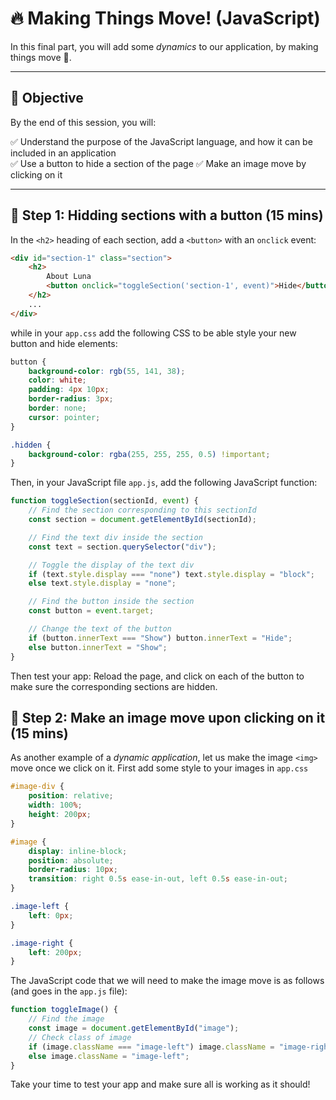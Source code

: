 # 🔥 Making Things Move! (JavaScript)

In this final part, you will add some _dynamics_ to our application, by making things move 🕺.

---

## 🎯 **Objective**

By the end of this session, you will:

✅ Understand the purpose of the JavaScript language, and how it can be included in an application  
✅ Use a button to hide a section of the page
✅ Make an image move by clicking on it

---

## 📱 **Step 1: Hidding sections with a button (15 mins)**

In the `<h2>` heading of each section, add a `<button>` with an `onclick` event:

```html
<div id="section-1" class="section">
    <h2>
        About Luna
        <button onclick="toggleSection('section-1', event)">Hide</button>
    </h2>
    ...
</div>
```

while in your `app.css` add the following CSS to be able style your new button and hide elements:

```css
button {
    background-color: rgb(55, 141, 38);
    color: white;
    padding: 4px 10px;
    border-radius: 3px;
    border: none;
    cursor: pointer;
}

.hidden {
    background-color: rgba(255, 255, 255, 0.5) !important;
}
```

Then, in your JavaScript file `app.js`, add the following JavaScript function:

```js
function toggleSection(sectionId, event) {
    // Find the section corresponding to this sectionId
    const section = document.getElementById(sectionId);

    // Find the text div inside the section
    const text = section.querySelector("div");

    // Toggle the display of the text div
    if (text.style.display === "none") text.style.display = "block";
    else text.style.display = "none";

    // Find the button inside the section
    const button = event.target;

    // Change the text of the button
    if (button.innerText === "Show") button.innerText = "Hide";
    else button.innerText = "Show";
}
```

Then test your app: Reload the page, and click on each of the button to make sure the corresponding sections are hidden.

## 🌠 **Step 2: Make an image move upon clicking on it (15 mins)**

As another example of a _dynamic application_, let us make the image `<img>` move once we click on it. First add some style to your images in `app.css`

```css
#image-div {
    position: relative;
    width: 100%;
    height: 200px;
}

#image {
    display: inline-block;
    position: absolute;
    border-radius: 10px;
    transition: right 0.5s ease-in-out, left 0.5s ease-in-out;
}

.image-left {
    left: 0px;
}

.image-right {
    left: 200px;
}
```

The JavaScript code that we will need to make the image move is as follows (and goes in the `app.js` file):

```js
function toggleImage() {
    // Find the image
    const image = document.getElementById("image");
    // Check class of image
    if (image.className === "image-left") image.className = "image-right";
    else image.className = "image-left";
}
```

Take your time to test your app and make sure all is working as it should!
